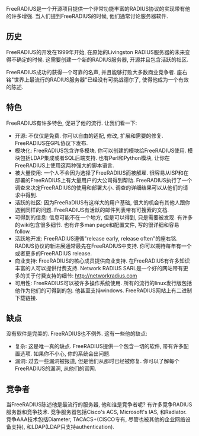 FreeRADIUS是一个开源项目提供一个非常功能丰富的RADIUS协议的实现带有他的许多增强. 当人们提到FreeRADIUS的时候, 他们通常讨论服务器软件.

## 历史
FreeRADIUS的开发在1999年开始, 在原始的Livingston RADIUS服务器的未来变得不确定的时候. 这需要创建一个新的RADIUS服务器, 开源并且包含活跃的社区.

FreeRADIUS成功的获得一个可靠的名声, 并且能够打败大多数商业竞争者. 座右铭"世界上最流行的RADIUS服务器"已经没有可挑战德尔了, 使得他成为一个有效的陈述.

## 特色
FreeRADIUS有许多特色, 促进了他的流行. 让我们看一下:
* 开源: 不仅仅是免费. 你可以自由的适配, 修改, 扩展和需要的修复. FreeRADIUS在GPL协议下发布.
* 模块化: FreeRADIUS包含许多模块. 你可以创建的模块给FreeRADIUS使用. 模块包括LDAP集成或者SQL后端支持. 也有Perl和Python模块, 让你在FreeRADIUS上使用这两种强大的脚本语言.
* 被大量使用: 一个人不会因为选择了FreeRADIUS而被解雇. 很容易从ISP和在部署的FreeRADIUS上有大量用户的大公司得到帮助. FreeRADIUS执行了一个调查来决定FreeRADIUS的使用和部署大小. 调查的详细结果可以从他们的请求中得到.
* 活跃的社区: 因为FreeRaDIUS有这样大的用户基础, 很大的机会有其他人跟你遇到同样的问题. FreeRADIUS有活跃的邮件列表带有可搜索的文档.
* 可得到的信息: 信息可能不在一个地方, 但是可以得到, 只是需要被发现. 有许多的wiki包含很多细节. 也有许多man page和配置文件, 写的很详细和容易follow.
* 活跃地开发: FreeRADIUS遵循"release early, release often"的座右铭. RADIUS协议的新进展通常最先在FreeRADIUS中支持.
你可以期待每年有一个或者更多的FreeRADIUS release.
* 商业支持: FreeRADIUS的核心成员提供商业支持. 在FreeRADIUS有许多知识丰富的人可以提供付费支持. Network RADIUS SARL是一个好的网站带有更多的关于付费支持的细节: <http://networkradius.com>
* 可用性: FreeRADIUS可以被许多操作系统使用. 所有的流行的linux发行版包括他作为他们的可得到的包. 他甚至支持windows. FreeRADIUS网站上有二进制下载链接.

## 缺点
没有软件是完美的. FreeRADIUS也不例外. 这有一些他的缺点:
* 复杂: 这是唯一真的缺点. FreeRADIUS提供一个包含一切的软件, 带有许多配置选项. 如果你不小心, 你的系统会出问题.
* 漏洞: 过去一些漏洞被报道, 但是他们从那时已经被修复. 你可以了解每个FreeRADIUS的漏洞, 从他们的官网.

## 竞争者
当FreeRADIUS陈述他是最流行的服务器, 他和谁是竞争者呢? 有许多竞争RADIUS服务器和竞争技术. 竞争服务器包括Cisco's ACS, Microsoft's IAS, 和Radiator. 竞争AAA技术包括Diameter, TACACS+(CISCO专有, 尽管也被其他的企业网络设备支持), 和LDAP(LDAP只支持authentication).
